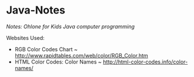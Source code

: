 Java-Notes
==========

*Notes: Ohlone for Kids Java computer programming*

Websites Used:
- RGB Color Codes Chart ~ http://www.rapidtables.com/web/color/RGB_Color.htm
- HTML Color Codes: Color Names ~ http://html-color-codes.info/color-names/
